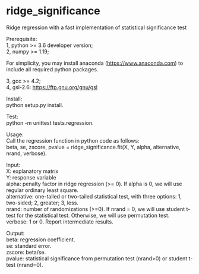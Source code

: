 # ridge_significance
Ridge regression with a fast implementation of statistical significance test

Prerequisite:  
1, python >= 3.6 developer version;  
2, numpy >= 1.19;  

For simplicity, you may install anaconda (https://www.anaconda.com) to include all required python packages.

3, gcc >= 4.2;  
4, gsl-2.6: https://ftp.gnu.org/gnu/gsl  

Install:  
python setup.py install. 

Test:  
python -m unittest tests.regression. 

Usage:  
Call the regression function in python code as follows:  
beta, se, zscore, pvalue = ridge_significance.fit(X, Y, alpha, alternative, nrand, verbose). 

Input:  
X: explanatory matrix  
Y: response variable  
alpha: penalty factor in ridge regression (>= 0). If alpha is 0, we will use regular ordinary least square.  
alternative: one-tailed or two-tailed statistical test, with three options: 1, two-sided; 2, greater; 3, less.  
nrand: number of randomizations (>=0). If nrand = 0, we will use student t-test for the statistical test. Otherwise, we will use permutation test.  
verbose: 1 or 0. Report intermediate results.  

Output:  
beta: regression coefficient.  
se: standard error.  
zscore: beta/se.  
pvalue: statistical significance from permutation test (nrand>0) or student t-test (nrand=0).  
